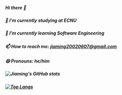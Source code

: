 ##### Hi there 👋
##### 🔭 I’m currently studying at ECNU
##### 🌱 I’m currently learning Software Engineering
#####  📫 How to reach me: jiaming20020607@gmail.com
##### 😄 Pronouns: he/him
##### ![Jiaming's GitHub stats](https://github-readme-stats.vercel.app/api?username=Jiaaming&count_private=true)
##### [![Top Langs](https://github-readme-stats.vercel.app/api/top-langs/?username=Jiaaming&langs_count=5)](https://github.com/anuraghazra/github-readme-stats)


